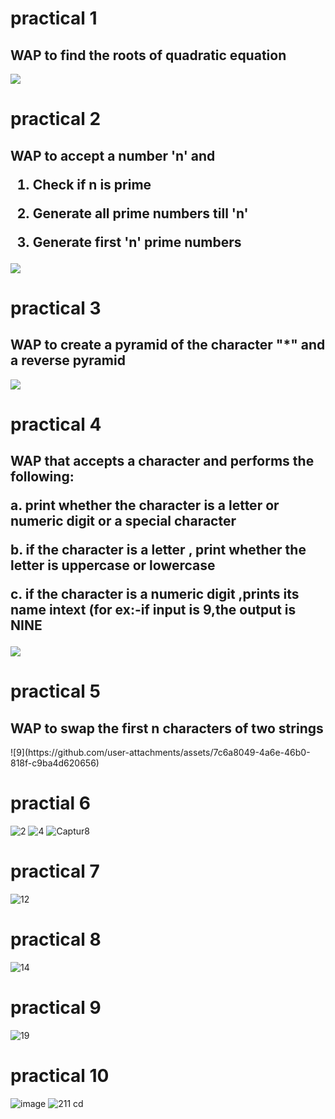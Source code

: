 # practical 1
<h2>WAP to find the roots of quadratic equation</h2>
<img src="https://github.com/user-attachments/assets/21cc524e-89fb-45a7-8d2b-79e0e8c07aea">

# practical 2
<h2>WAP to accept a number 'n' and 
  
1. Check if n is prime 

2. Generate all prime numbers till 'n' 

3. Generate first 'n' prime numbers
    </h2>
<img src="https://github.com/user-attachments/assets/4741c0c1-ceac-4a45-b032-e5e1e9e2192a">

# practical 3
<h2>WAP to create a pyramid of the character  "*" and a reverse pyramid  </h2>
<img src="https://github.com/user-attachments/assets/d450d8fb-3437-4f27-ac43-27c1bf4f6648">

# practical 4
<h2>WAP that accepts a character and performs the following: 
  

a. print whether the character is a letter or numeric digit or a special character 

b. if the character is a letter , print whether the letter is uppercase or lowercase

c. if the character is a numeric digit ,prints its name intext (for ex:-if input is 9,the output is NINE
</h2>
<img src="https://github.com/user-attachments/assets/ae7a0ff4-be86-49ba-a1ff-1ac1f70be418">

# practical 5
<h2>WAP to swap the first n characters of two strings</h2>
![9](https://github.com/user-attachments/assets/7c6a8049-4a6e-46b0-818f-c9ba4d620656)



# practial 6
![2](https://github.com/user-attachments/assets/d235c98d-3f90-4903-8e53-d964fd4bbe86)
![4](https://github.com/user-attachments/assets/9911c1cd-742d-4a66-a74f-33ff4ff263a6)
![Captur8](https://github.com/user-attachments/assets/879fd1bc-576c-4983-b5ba-252eeb5eb4e6)



# practical 7
![12](https://github.com/user-attachments/assets/cd37dc81-7bed-4537-a3a3-f0a80363f6b1)

# practical 8 

![14](https://github.com/user-attachments/assets/daaeaac4-91df-4b4d-96f4-a6ed78e6fabb)

# practical 9


![19](https://github.com/user-attachments/assets/fccdd76e-89a8-442d-92b9-84228b28fe7c)
 # practical 10
![image](https://github.com/user-attachments/assets/cc701039-b806-47bd-8e89-fcc643dc14e7)
![211 cd](https://github.com/user-attachments/assets/edcccb55-9465-4259-af6f-3d6972073fde)









